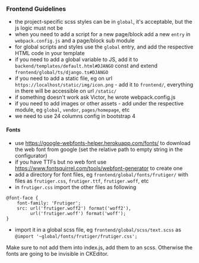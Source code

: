 ### Frontend Guidelines
- the project-specific scss styles can be in `global`, it's acceptable, but the js logic must not be
- when you need to add a script for a new page/block add a new `entry` in `webpack.config.js` and a page/block sub module
- for global scripts and styles use the `global` entry, and add the respective HTML code in your template
- if you need to add a global variable to JS, add it to `backend/templates/default.html#DJANGO` const and extend `frontend/global/ts/django.ts#DJANGO`
- if you need to add a static file, eg on url `https://localhost/static/img/icon.png` - add it to `frontend/`, everything in there will be accessible on url `/static/`
- if something doesn't work ask Victor, he wrote webpack.config.js
- if you need to add images or other assets - add under the respective module, eg `global`, `vendor`, `pages/homepage`, etc
- we need to use 24 columns config in bootstrap 4

#### Fonts
- use https://google-webfonts-helper.herokuapp.com/fonts/ to download the web font from google  (set the relative path to empty string in the configurator)
- if you have TTFs but no web font use https://www.fontsquirrel.com/tools/webfont-generator to create one
- add a directory for font files, eg `frontend/global/fonts/frutiger/` with files as `frutiger.css`, `frutiger.ttf`, `frutiger.woff`, etc
- in `frutiger.css` import the other files as following
```.env
@font-face {
    font-family: 'Frutiger';
    src: url('frutiger.woff2') format('woff2'),
         url('frutiger.woff') format('woff');
}
```
- import it in a global scss file, eg `frontend/global/scss/text.scss` as `@import '~global/fonts/frutiger/frutiger.css';`

Make sure to not add them into index.js, add them to an scss. Otherwise the fonts are going to be invisible in CKEditor.
